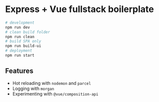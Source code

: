 # Express + Vue fullstack boilerplate

```bash
# development
npm run dev
# clean build folder
npm run clean
# build SPA only
npm run build-ui
# deployment
npm run start
```

## Features

- Hot reloading with `nodemon` and `parcel`
- Logging with `morgan`
- Experimenting with `@vue/composition-api`
